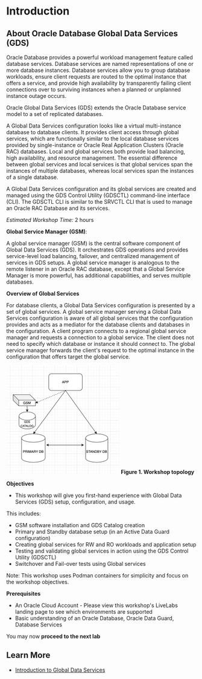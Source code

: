 # Introduction

## About Oracle Database Global Data Services (GDS)

Oracle Database provides a powerful workload management feature called database services. Database services are named representations of one or more database instances. Database services allow you to group database workloads, ensure client requests are routed to the optimal instance that offers a service, and provide high availability by transparently failing client connections over to surviving instances when a planned or unplanned instance outage occurs.

Oracle Global Data Services (GDS) extends the Oracle Database service model to a set of replicated databases.

A Global Data Services configuration looks like a virtual multi-instance database to database clients. It provides client access through global services, which are functionally similar to the local database services provided by single-instance or Oracle Real Application Clusters (Oracle RAC) databases. Local and global services both provide load balancing, high availability, and resource management. The essential difference between global services and local services is that global services span the instances of multiple databases, whereas local services span the instances of a single database.

A Global Data Services configuration and its global services are created and managed using the GDS Control Utility (GDSCTL) command-line interface (CLI). The GDSCTL CLI is similar to the SRVCTL CLI that is used to manage an Oracle RAC Database and its services. 

*Estimated Workshop Time:*  2 hours

**Global Service Manager (GSM)**:

A global service manager (GSM) is the central software component of Global Data Services (GDS). It orchestrates GDS operations and provides service-level load balancing, failover, and centralized management of services in GDS setups. A global service manager is analogous to the remote listener in an Oracle RAC database, except that a Global Service Manager is more powerful, has additional capabilities, and serves multiple databases.

**Overview of Global Services**

For database clients, a Global Data Services configuration is presented by a set of global services. A global service manager serving a Global Data Services configuration is aware of all global services that the configuration provides and acts as a mediator for the database clients and databases in the configuration. A client program connects to a regional global service manager and requests a connection to a global service. The client does not need to specify which database or instance it should connect to. The global service manager forwards the client's request to the optimal instance in the configuration that offers target the global service.

![GDS workshop topology](images/gds-workshop-topology.png)
**Figure 1. Workshop topology**

**Objectives**

- This workshop will give you first-hand experience with Global Data Services (GDS) setup, configuration, and usage.

This includes: 

- GSM software installation and GDS Catalog creation
- Primary and Standby database setup (in an Active Data Guard configuration)
- Creating global services for RW and RO workloads and application setup
- Testing and validating global services in action using the GDS Control Utility (GDSCTL)
- Switchover and Fail-over tests using Global services

Note: This workshop uses Podman containers for simplicity and focus on the workshop objectives.

**Prerequisites**

- An Oracle Cloud Account - Please view this workshop's LiveLabs landing page to see which environments are supported
- Basic understanding of an Oracle Database, Oracle Data Guard, Database Services

You may now **proceed to the next lab**

## Learn More

- [Introduction to Global Data Services](https://docs.oracle.com/en/database/oracle/oracle-database/23/gsmug/intro-global-data-services.html#GUID-415B8BB5-5C8D-4C78-8E76-43DB1648E467)

